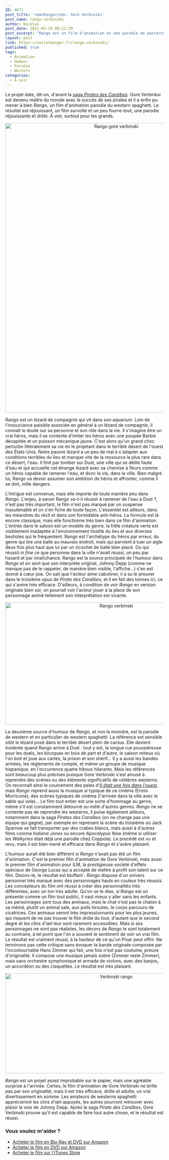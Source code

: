 ```yaml
---
ID: 4671
post_title: '<em>Rango</em>, Gore Verbinski'
post_name: rango-verbinski
author: Nicolas
post_date: 2011-03-24 00:11:29
post_excerpt: "Rango est un film d'animation et une parodie de westerns spaghetti, entre autres. C'est aussi un film avec la voix de Johnny Depp et par le réalisateur de Pirates des Caraïbes. Un mélange improbable, mais un résultat réussi."
layout: post
link: https://voiretmanger.fr/rango-verbinski/
published: true
tags:
  - Animation
  - Humour
  - Parodie
  - Western
categories:
  - À voir
---
```

Le projet date, dit-on, d'avant la [saga <em>Pirates des Caraïbes</em>](https://voiretmanger.fr/saga/pirates-des-caraibes/). Gore Verbinksi est devenu maître du monde avec le succès de ses pirates et il a enfin pu mener à bien <em>Rango</em>, un film d'animation parodie du western spaghetti. Le résultat est réjouissant, un film survolté et un peu fourre-tout, une parodie réjouissante et drôle. À voir, surtout pour les grands.

<div style="text-align: center;"><img class="aligncenter" src="https://voiretmanger.fr/wp-content/uploads/2011/03/rango-gore-verbinski.jpg" border="0" alt="Rango gore verbinski" width="690" height="920" /></div>
<p>Rango est un lézard de compagnie qui vit dans son aquarium. Loin de l'insouciance paisible associée en général à un lézard de compagnie, il connaît le doute sur sa personne et son rôle dans la vie. Il s'imagine être un vrai héros, mais il se contente d'imiter les héros avec une poupée Barbie décapitée et un poisson mécanique jaune. C'est alors qu'un grand choc perturbe littéralement sa vie en le projetant dans le terrible désert de l'ouest des États-Unis. Notre pauvre lézard a un peu de mal à s'adapter aux conditions terribles du lieu et manque vite de la ressource la plus rare dans ce désert, l'eau. Il finit par tomber sur Dust, une ville qui se délite faute d'eau et qui accueille cet étrange lézard avec sa chemise à fleurs comme un héros capable de ramener l'eau, et donc la vie, dans la ville. Bien malgré lui, Rango va devoir assumer son ambition de héros et affronter, comme il se doit, mille dangers.</p>
<p>L'intrigue est convenue, mais elle importe de toute manière peu dans <em>Rango</em>. L'enjeu, à savoir Rango va-t-il réussir à ramener de l'eau à Dust ?, n'est pas très important, le film n'est pas marqué par un suspense insoutenable et on s'en fiche de toute façon. L'essentiel est ailleurs, dans les méandres du récit et dans son formidable anti-héros. La formule est là encore classique, mais elle fonctionne très bien dans ce film d'animation. L'entrée dans le saloon est un modèle du genre, la frêle créature verte est visiblement inadaptée à l'environnement hostile du lieu et aux diverses bestioles qui le fréquentent. Rango est l'archétype du héros par erreur, du genre qui tire une balle au mauvais endroit, mais qui parvient à tuer un aigle deux fois plus haut que lui par un ricochet de balle bien placé. Ou qui réussit <em>in fine</em> ce que personne dans la ville n'avait réussi, un peu par hasard et par (mal)chance. Rango est la source principale de l'humour dans <em>Rango</em> et on sent que son interprète original, Johnny Depp (comme ne manque pas de le rappeler, de manière bien visible, l'affiche…) s'en est donné à cœur joie. On sait que l'acteur aime cabotiner, il a su le prouver dans le troisième opus de <em>Pirate des Caraïbes</em>, et il en fait des tonnes ici, ce qui s'avère très efficace. D'ailleurs, à condition de voir <em>Rango</em> en version originale bien sûr, on pourrait voir l'acteur jouer à la place de son personnage animé tellement son interprétation est vivante.</p>

<div style="text-align: center;"><img class="aligncenter" src="https://voiretmanger.fr/wp-content/uploads/2011/03/rango-verbinski.jpg" border="0" alt="Rango verbinski" width="690" height="388" /></div>
<p>La deuxième source d'humour de <em>Rango</em>, et non la moindre, est la parodie de western et en particulier de western spaghetti. La référence est sensible sitôt le lézard posé dans le terrible désert plein de cactus. Elle devient évidente quand Rango arrive à Dust : tout y est, la longue rue poussiéreuse pour les duels, les bicoques en bois de part et d'autre, le saloon miteux où l'on boit et joue aux cartes, la prison et son shérif… Il y a aussi les bandes armées, les règlements de compte, et même un groupe de musique hispanique, en l'occurrence quatre hiboux hilarants. Mais les références sont beaucoup plus précises puisque Gore Verbinski s'est amusé à reprendre des scènes ou des éléments significatifs de célèbres westerns. On reconnaît ainsi le couinement des pales d'<em><a href="https://voiretmanger.fr/2010/08/01/il-etait-une-fois-dans-ouest-leone/">Il était une fois dans l'ouest</a></em>, mais <em>Rango</em> reprend aussi la musique si typique de ce cinéma (Ennio Morricone), des scènes typiques de cinéma (l'arrivée dans la ville avec le sable qui vole)… Le film tout entier est une sorte d'hommage au genre, même s'il est constamment détourné ou mêlé d'autres genres. <em>Rango</em> ne se contente pas de reprendre les westerns, il puise également ailleurs, notamment dans la saga <em>Pirates des Caraïbes</em> (on ne change pas une équipe qui gagne), par exemple en reprenant la scène du troisième où Jack Sparrow se fait transporter par des crabes blancs, mais aussi à d'autres films comme <em>Indiana Jones</em> ou encore <em>Apocalypse Now</em> (même si utiliser les <em>Walkyries</em> était déjà une parodie chez Coppola). Le procédé est vu et revu, mais il est bien mené et efficace dans <em>Rango</em> et s'avère plaisant.</p>
<p>L'humour aurait été bien différent si <em>Rango</em> n'avait pas été un film d'animation. C'est le premier film d'animation de Gore Verbinski, mais aussi le premier film d'animation pour ILM, la prestigieuse société d'effets spéciaux de George Lucas qui a accepté de mettre à profit son talent sur ce film. Disons-le, le résultat est bluffant : <em>Rango</em> dispose d'un univers personnel très marqué avec des personnages hauts en couleur très réussis. Les concepteurs du film ont réussi à créer des personnalités très différentes, avec un ton très adulte. Qu'on se le dise, si <em>Rango</em> est un présenté comme un film tout public, il vaut mieux y aller sans les enfants. Les personnages sont tous des animaux, mais le chat n'est pas le chaton à sa mémé, plutôt un animal sale, aux poils hirsutes, le corps parcouru de cicatrices. Ces animaux seront très impressionnants pour les plus jeunes, qui risquent de ne pas trouver le film drôle du tout, d'autant que le second degré et les clins d'œil leur sont rarement accessibles. Mais si ses personnages ne sont pas réalistes, les décors de <em>Rango</em> le sont totalement au contraire, à tel point que l'on a souvent le sentiment de voir un vrai film. Le résultat est vraiment réussi, à la hauteur de ce qu'un Pixar peut offrir. Ne terminons pas cette critique sans évoquer la bande originale composée par l'incontournable Hans Zimmer qui fait, une fois n'est pas coutume, preuve d'originalité. Il compose une musique jamais sobre (Zimmer reste Zimmer), mais sans orchestre symphonique et armada de violons, avec des banjos, un accordéon ou des claquettes. Le résultat est très plaisant.</p>

<div style="text-align: center;"><img class="aligncenter" src="https://voiretmanger.fr/wp-content/uploads/2011/03/verbinski-rango.jpg" border="0" alt="Verbinski rango" width="690" height="318" /></div>
<p><em>Rango</em> est un projet assez improbable sur le papier, mais une agréable surprise à l'arrivée. Certes, le film d'animation de Gore Verbinski ne brille pas par son originalité, mais il est très efficace, drôle et adulte, un vrai divertissement en somme. Les amateurs de westerns spaghetti apprécieront les clins d'œil appuyés, les autres pourront retrouver avec plaisir la voix de Johnny Depp. Après la saga <em>Pirate des Caraïbes</em>, Gore Verbinski prouve qu'il est capable de faire tout autre chose, et le résultat est réussi.</p>

<div class="amazon">
<h3>Vous voulez m'aider ?</h3>
<ul>
	<li><a href="http://www.amazon.fr/gp/product/B004XBJFN0/ref=as_li_ss_tl?ie=UTF8&tag=leblogdenic07-21&linkCode=as2&camp=1642&creative=19458&creativeASIN=B004XBJFN0">Acheter le film en Blu-Ray et DVD sur Amazon</a></li>
	<li><a href="http://www.amazon.fr/gp/product/B004XBJFLW/ref=as_li_ss_tl?ie=UTF8&tag=leblogdenic07-21&linkCode=as2&camp=1642&creative=19458&creativeASIN=B004XBJFLW">Acheter le film en DVD sur Amazon</a></li>
	<li><a href="http://itunes.apple.com/fr/movie/rango-2011/id431023352">Acheter le film sur l'iTunes Store</a></li>
</ul>
</div>